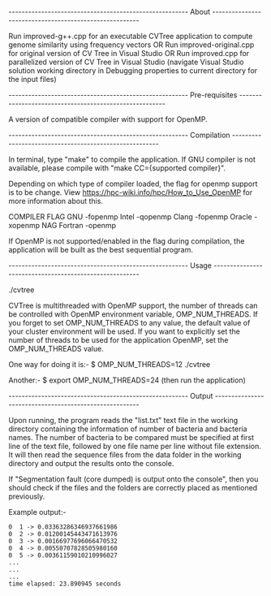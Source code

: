 ------------------------------------------------------- About -------------------------------------------------------

Run improved-g++.cpp for an executable CVTree application to compute genome similarity using frequency vectors OR
Run improved-original.cpp for original version of CV Tree in Visual Studio  OR
Run improved.cpp for parallelized version of CV Tree in Visual Studio
(navigate Visual Studio solution working directory in Debugging properties to current directory for the input files)

------------------------------------------------------- Pre-requisites -------------------------------------------------------

A version of compatible compiler with support for OpenMP.

------------------------------------------------------- Compilation -------------------------------------------------------

In terminal, type "make" to compile the application. If GNU compiler is not available, please compile with "make CC={supported compiler}".

Depending on which type of compiler loaded, the flag for openmp support is to be change. View https://hpc-wiki.info/hpc/How_to_Use_OpenMP for more information about this.

COMPILER	FLAG
GNU		-fopenmp
Intel		-qopenmp
Clang		-fopenmp
Oracle		-xopenmp
NAG Fortran	-openmp

If OpenMP is not supported/enabled in the flag during compilation, the application will be built as the best sequential program.

------------------------------------------------------- Usage -------------------------------------------------------

./cvtree

CVTree is multithreaded with OpenMP support, the number of threads can be controlled with OpenMP environment variable, OMP_NUM_THREADS.
If you forget to set OMP_NUM_THREADS to any value, the default value of your cluster environment will be used.
If you want to explicitly set the number of threads to be used for the application OpenMP, set the OMP_NUM_THREADS value.

One way for doing it is:-
$ OMP_NUM_THREADS=12 ./cvtree

Another:-
$ export OMP_NUM_THREADS=24	(then run the application)

------------------------------------------------------- Output -------------------------------------------------------
 
Upon running, the program reads the "list.txt" text file in the working directory containing the information of number of bacteria 
and bacteria names. The number of bacteria to be compared must be specified at first line of the text file, followed by one file 
name per line without file extension. It will then read the sequence files from the data folder in the working directory and output 
the results onto the console. 

If "Segmentation fault (core dumped) is output onto the console", then you should check if the files and the folders are correctly 
placed as mentioned previously.

Example output:-
```
0  1 -> 0.03363286346937661986
0  2 -> 0.01200145443471613976
0  3 -> 0.00166977696066470532
0  4 -> 0.00550707828505980160
0  5 -> 0.00361159010210996027
...
...
...
time elapsed: 23.890945 seconds
````
